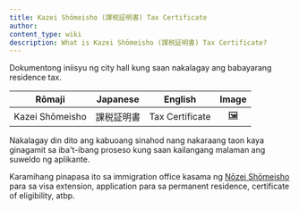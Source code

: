 ```yaml
---
title: Kazei Shōmeisho (課税証明書) Tax Certificate
author:
content_type: wiki
description: What is Kazei Shōmeisho (課税証明書) Tax Certificate?
---
```

Dokumentong iniisyu ng city hall kung saan nakalagay ang babayarang residence tax.

| Rōmaji | Japanese | English | Image |
| :---: | :---: | :---: | :---: | 
| Kazei Shōmeisho | 課税証明書 | Tax Certificate | [🖼️](kazei-shomeisho-tax-certificate.jpg "Kazei Shōmeisho") |

Nakalagay din dito ang kabuoang sinahod nang nakaraang taon kaya ginagamit sa iba't-ibang proseso kung saan kailangang malaman ang suweldo ng aplikante.

Karamihang pinapasa ito sa immigration office kasama ng [Nōzei Shōmeisho](../nozei-shomeisho-tax-payment-certificate) para sa visa extension, application para sa permanent residence, certificate of eligibility, atbp.